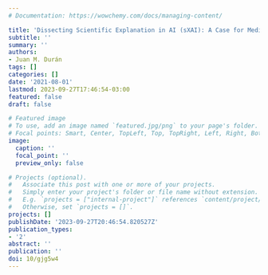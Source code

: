 ```yaml
---
# Documentation: https://wowchemy.com/docs/managing-content/

title: 'Dissecting Scientific Explanation in AI (sXAI): A Case for Medicine and Healthcare'
subtitle: ''
summary: ''
authors:
- Juan M. Durán
tags: []
categories: []
date: '2021-08-01'
lastmod: 2023-09-27T17:46:54-03:00
featured: false
draft: false

# Featured image
# To use, add an image named `featured.jpg/png` to your page's folder.
# Focal points: Smart, Center, TopLeft, Top, TopRight, Left, Right, BottomLeft, Bottom, BottomRight.
image:
  caption: ''
  focal_point: ''
  preview_only: false

# Projects (optional).
#   Associate this post with one or more of your projects.
#   Simply enter your project's folder or file name without extension.
#   E.g. `projects = ["internal-project"]` references `content/project/deep-learning/index.md`.
#   Otherwise, set `projects = []`.
projects: []
publishDate: '2023-09-27T20:46:54.820527Z'
publication_types:
- '2'
abstract: ''
publication: ''
doi: 10/gjg5w4
---
```

